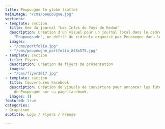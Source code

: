 ```yaml
---
title: Poupougne le globe trotter
mainImage: "/cms/poupougne.jpg"
sections:
- template: section
  title: Une du journal "Les Infos du Pays de Redon"
  description: Création d'un visuel pour un journal local dans le cadre de la grande
    "Poupougnade", un défilé du ridicule organisé par Poupougne dans les rues de Redon.
  images:
  - "/cms/portfolio.jpg"
  - "/cms/poupougne_portfolio_848x575.jpg"
- template: section
  title: Flyers
  description: Création de flyers de présentation
  images:
  - "/cms/flyer2017.jpg"
- template: section
  title: Couvertures Facebook
  description: Création de visuels de couverture pour annoncer les futurs voyages
    de Poupougne sur sa page facebook.
  images: []
featured: true
categories:
- Graphisme
subtitle: Logo / Flyers / Presse

---
```

